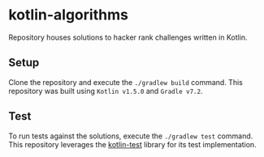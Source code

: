 # kotlin-algorithms
Repository houses solutions to hacker rank challenges written in Kotlin.

## Setup
Clone the repository and execute the `./gradlew build` command. This repository was built using `Kotlin v1.5.0` and `Gradle v7.2`.

## Test
To run tests against the solutions, execute the `./gradlew test` command. This repository leverages the [kotlin-test](https://kotlinlang.org/api/latest/kotlin.test/) library for its test implementation.